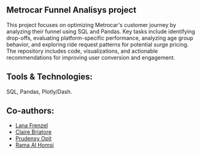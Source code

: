 ## Metrocar Funnel Analisys project
This project focuses on optimizing Metrocar's customer journey by analyzing their funnel using SQL and Pandas. Key tasks include identifying drop-offs, evaluating platform-specific performance, analyzing age group behavior, and exploring ride request patterns for potential surge pricing. The repository includes code, visualizations, and actionable recommendations for improving user conversion and engagement.

## Tools & Technologies:
SQL, Pandas, Plotly/Dash.

## Co-authors:
- [Lana Frenzel](https://github.com/lanafrenzel)
- [Claire Briatore](https://github.com/clairebriatore)
- [Prudensy Opit](https://github.com/prudensy)
- [Rama Al Homsi](https://github.com/rama-alhomsi)
